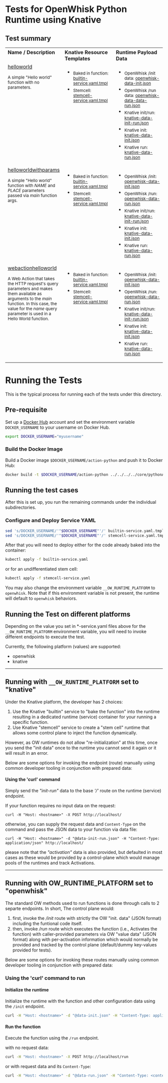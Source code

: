 <!--
#
# Licensed to the Apache Software Foundation (ASF) under one or more
# contributor license agreements.  See the NOTICE file distributed with
# this work for additional information regarding copyright ownership.
# The ASF licenses this file to You under the Apache License, Version 2.0
# (the "License"); you may not use this file except in compliance with
# the License.  You may obtain a copy of the License at
#
#     http://www.apache.org/licenses/LICENSE-2.0
#
# Unless required by applicable law or agreed to in writing, software
# distributed under the License is distributed on an "AS IS" BASIS,
# WITHOUT WARRANTIES OR CONDITIONS OF ANY KIND, either express or implied.
# See the License for the specific language governing permissions and
# limitations under the License.
#
-->

# Tests for OpenWhisk Python Runtime using Knative

## Test summary

<table cellpadding="8">
  <tbody>
    <tr valign="top" align="left">
      <th width="33%">Name / Description</th>
      <th width="33%">Knative Resource Templates</th>
      <th width="33%">Runtime Payload Data</th>
    </tr>
    <!-- HelloWorld -->
    <tr align="left" valign="top">
      <td>
        <a href="helloworld">helloworld</a>
        <p><sub>A simple "Hello world" function with no parameters.</sub></p>
      </td>
      <td>
        <ul>
          <li><sub>Baked in function: <a href="helloworld/builtin-service.yaml.tmpl">builtin-service.yaml.tmpl</a></sub></li>
          <li><sub>Stemcell: <a href="helloworld/stemcell-service.yaml.tmpl">stemcell-service.yaml.tmpl</a></sub></li>
        </ul>
      </td>
      <td>
        <ul>
          <li><sub>OpenWhisk /init data: <a href="helloworld/openwhisk-data-init.json">openwhisk-data-init.json</a></sub></li>
          <li><sub>OpenWhisk /run data: <a href="helloworld/openwhisk-data-run.json">openwhisk-data-data-run.json</a></sub></li>
          <li><sub>Knative init/run: <a href="helloworld/knative-data-init-run.json">knative-data-init-run.json</a></sub></li>
          <li><sub>Knative init: <a href="helloworld/knative-data-init.json">knative-data-init.json</a></sub></li>
          <li><sub>Knative run: <a href="helloworld/knative-data-run.json">knative-data-run.json</a></sub></li>
        </ul>
      </td>
    </tr>
    <!-- HelloWorld with Params -->
    <tr align="left" valign="top">
      <td>
        <a href="helloworldwithparams">helloworldwithparams</a>
        <p><sub>A simple "Hello world" function with <em>NAME</em> and <em>PLACE</em> parameters passed via <em>main</em> function args.</sub></p>
      </td>
      <td>
        <ul>
          <li><sub>Baked in function: <a href="helloworldwithparams/builtin-service.yaml.tmpl">builtin-service.yaml.tmpl</a></sub></li>
          <li><sub>Stemcell: <a href="helloworldwithparams/stemcell-service.yaml.tmpl">stemcell-service.yaml.tmpl</a></sub></li>
        </ul>
      </td>
      <td>
        <ul>
          <li><sub>OpenWhisk /init: <a href="helloworldwithparams/openwhisk-data-init.json">openwhisk-data-init.json</a></sub></li>
          <li><sub>OpenWhisk /run: <a href="helloworldwithparams/openwhisk-data-run.json">openwhisk-data-run.json</a></sub></li>
          <li><sub>Knative init/run: <a href="helloworldwithparams/knative-data-init-run.json">knative-data-init-run.json</a></sub></li>
          <li><sub>Knative init: <a href="helloworldwithparams/knative-data-init.json">knative-data-init.json</a></sub></li>
          <li><sub>Knative run: <a href="helloworldwithparams/knative-data-run.json">knative-data-run.json</a></sub></li>
        </ul>
      </td>
    </tr>
    <!-- webactionhelloworld -->
    <tr align="left" valign="top">
      <td>
        <a href="webactionhelloworld">webactionhelloworld</a>
        <p><sub>A Web Action that takes the HTTP request's query parameters and makes them available as arguments to
        the <em>main</em> function. In this case, the value for the <em>name</em> query parameter is used in a
        Hello World function.</sub></p>
      </td>
      <td>
        <ul>
          <li><sub>Baked in function: <a href="webactionhelloworld/builtin-service.yaml.tmpl">builtin-service.yaml.tmpl</a></sub></li>
          <li><sub>Stemcell: <a href="webactionhelloworld/stemcell-service.yaml.tmpl">stemcell-service.yaml.tmpl</a></sub></li>
        </ul>
      </td>
      <td>
        <ul>
          <li><sub>OpenWhisk /init: <a href="webactionhelloworld/openwhisk-data-init.json">openwhisk-data-init.json</a></sub></li>
          <li><sub>OpenWhisk /run: <a href="webactionhelloworld/openwhisk-data-run.json">openwhisk-data-run.json</a></sub></li>
          <li><sub>Knative init/run: <a href="webactionhelloworld/knative-data-init-run.json">knative-data-init-run.json</a></sub></li>
          <li><sub>Knative init: <a href="webactionhelloworld/knative-data-init.json">knative-data-init.json</a></sub></li>
          <li><sub>Knative run: <a href="webactionhelloworld/knative-data-run.json">knative-data-run.json</a></sub></li>
        </ul>
      </td>
    </tr>
  </tbody>
</table>

# Running the Tests

This is the typical process for running each of the tests under this directory.

## Pre-requisite
Set up a [Docker Hub](https://hub.docker.com/) account and set the environment variable `DOCKER_USERNAME` to your username on Docker Hub.
```bash
export DOCKER_USERNAME="myusername"
```
### Build the Docker Image
Build a Docker image `$DOCKER_USERNAME/action-python` and push it to Docker Hub:
```bash
docker build -t $DOCKER_USERNAME/action-python ../../../../core/pythonAction/Dockerfile && docker push $DOCKER_USERNAME/action-python
```
## Running the test cases
After this is set up, you run the remaining commands under the individual subdirectories.

### Configure and Deploy Service YAML
```bash
sed 's/DOCKER_USERNAME/'"$DOCKER_USERNAME"'/' builtin-service.yaml.tmpl > builtin-service.yaml
sed 's/DOCKER_USERNAME/'"$DOCKER_USERNAME"'/' stemcell-service.yaml.tmpl > stemcell-service.yaml
```
After that you will need to deploy either
for the code already baked into the container:
```bash
kubectl apply -f builtin-service.yaml
```
or for an undifferentiated stem cell:
```bash
kubectl apply -f stemcell-service.yaml
```
You may also change the environment variable `__OW_RUNTIME_PLATFORM` to `openwhisk`. Note that if this environment variable is not present, the runtime will default to `openwhisk` behaviors.

## Running the Test on different platforms

Depending on the value you set in *-service.yaml files above for the ```__OW_RUNTIME_PLATFORM``` environment variable, you will need to invoke different endpoints to execute the test.

Currently, the following platform (values) are supported:
- openwhisk
- knative

---

## Running with `__OW_RUNTIME_PLATFORM` set to "knative"

Under the Knative platform, the developer has 2 choices:
1. Use the Knative "builtin" service to "bake the function" into the runtime resulting in a dedicated runtime
(service) container for your running a specific function.
2. Use Knative "stemcell" service to create a "stem cell" runtime that allows some control plane to inject the function
dynamically.

However, as OW runtimes do not allow "re-initialization" at this time, once you send the "init data" once to the runtime you
cannot send it again or it will result in an error.

Below are some options for invoking the endpoint (route) manually using common developer tooling
in conjunction with prepared data:

#### Using the 'curl' command

Simply send the *"init-run"* data to the base *'/'* route on the runtime (service) endpoint.

If your function requires no input data on the request:

```
curl -H "Host: <hostname>" -X POST http://localhost/
```

otherwise, you can supply the request data and ```Content-Type``` on the command and pass the JSON data to your function via data file:

```
curl -H "Host: <hostname>" -d "@data-init-run.json" -H "Content-Type: application/json" http://localhost/
```

please note that the *"activation"* data is also provided, but defaulted in most cases as these would
be provided by a control-plane which would manage pools of the runtimes and track Activations.

---

## Running with OW_RUNTIME_PLATFORM set to "openwhisk"

The standard OW methods used to run functions is done through calls to 2 separte endpoints.
In short, The control plane would:

1. first, invoke the */init* route with strictly the OW "init. data" (JSON format) including the funtional
code itself.
2. then, invoke */run* route which executes the function (i.e., Activates the function) with caller-provided
parameters via OW "value data" (JSON format) along with per-activation information which would normally be
provided and tracked by the control plane (default/dummy key-values provided for tests).

Below are some options for invoking these routes manually using common developer tooling
in conjunction with prepared data:

### Using the 'curl' command to run

#### Initialize the runtime

Initialize the runtime with the function and other configuration data using the ```/init``` endpoint.

```bash
curl -H "Host: <hostname>" -d "@data-init.json" -H "Content-Type: application/json" http://localhost/init
```

#### Run the function

Execute the function using the ```/run``` endpoint.

with no request data:

```bash
curl -H "Host: <hostname>" -X POST http://localhost/run
```

or with request data and its ```Content-Type```:

```bash
curl -H "Host: <hostname>" -d "@data-run.json" -H "Content-Type: <content-type>" -X POST http://localhost/run
```
